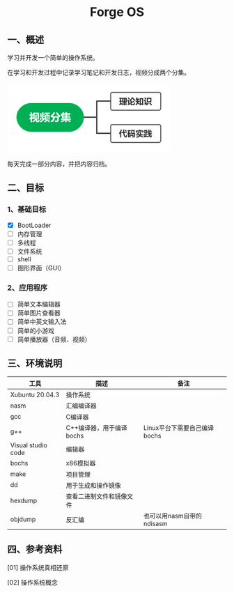 # <h1 align="center">Forge OS</h1>

## 一、概述

学习并开发一个简单的操作系统。

在学习和开发过程中记录学习笔记和开发日志，视频分成两个分集。

![视频分集](./img/episode.png)

每天完成一部分内容，并把内容归档。

## 二、目标

### 1、基础目标

* [x] BootLoader
* [ ] 内存管理
* [ ] 多线程
* [ ] 文件系统
* [ ] shell
* [ ] 图形界面（GUI）

### 2、应用程序

* [ ] 简单文本编辑器
* [ ] 简单图片查看器
* [ ] 简单中英文输入法
* [ ] 简单的小游戏
* [ ] 简单播放器（音频、视频）

## 三、环境说明

| 工具               | 描述                     | 备注                         |
| ------------------ | ------------------------ | ---------------------------- |
| Xubuntu 20.04.3    | 操作系统                 |                              |
| nasm               | 汇编编译器               |                              |
| gcc                | C编译器                  |                              |
| g++                | C++编译器，用于编译bochs | Linux平台下需要自己编译bochs |
| Visual studio code | 编辑器                   |                              |
| bochs              | x86模拟器                |                              |
| make               | 项目管理                 |                              |
| dd                 | 用于生成和操作镜像       |                              |
| hexdump            | 查看二进制文件和镜像文件 |                              |
| objdump            | 反汇编                   | 也可以用nasm自带的ndisasm    |

## 四、参考资料

[01] 操作系统真相还原

[02] 操作系统概念

  